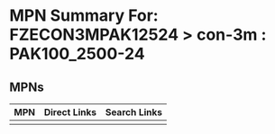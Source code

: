 



# MPN Summary For: FZECON3MPAK12524 > con-3m : PAK100_2500-24

## MPNs
  

|MPN|Direct Links|Search Links|
| :--- | :--- | :--- |
||||
